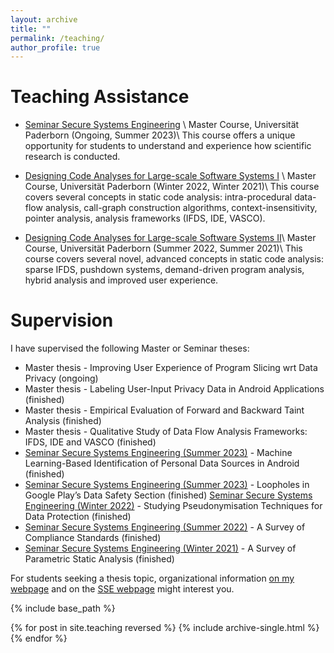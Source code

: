 ```yaml
---
layout: archive
title: ""
permalink: /teaching/
author_profile: true
---
```


**Teaching Assistance**
======

* [Seminar Secure Systems Engineering](https://www.hni.uni-paderborn.de/sse/lehre/seminar-secure-systems-engineering-ws-20232024/) \\
Master Course, Universität Paderborn (Ongoing, Summer 2023)\\
This course offers a unique opportunity for students to understand and experience how scientific research is conducted.

* [Designing Code Analyses for Large-scale Software Systems I](https://www.hni.uni-paderborn.de/sse/lehre/deca/) \\
Master Course, Universität Paderborn (Winter 2022, Winter 2021)\\
This course covers several concepts in static code analysis: intra-procedural data-flow analysis, call-graph construction algorithms, context-insensitivity, pointer analysis, analysis frameworks (IFDS, IDE, VASCO).

* [Designing Code Analyses for Large-scale Software Systems II](https://www.hni.uni-paderborn.de/sse/lehre/designing-code-analyses-for-large-scale-software-systems-2-deca-2-ss2022/)\\
  Master Course, Universität Paderborn (Summer 2022, Summer 2021)\\
This course covers several novel, advanced concepts in static code analysis: sparse IFDS, pushdown systems, demand-driven program analysis, hybrid analysis and improved user experience.

**Supervision**
=====
I have supervised the following Master or Seminar theses:
* Master thesis - Improving User Experience of Program Slicing wrt Data Privacy (ongoing)
* Master thesis - Labeling User-Input Privacy Data in Android Applications (finished)
* Master thesis - Empirical Evaluation of Forward and Backward Taint Analysis (finished)
* Master thesis - Qualitative Study of Data Flow Analysis Frameworks: IFDS, IDE and VASCO (finished)
* [Seminar Secure Systems Engineering (Summer 2023)](https://www.hni.uni-paderborn.de/sse/lehre/seminar-secure-systems-engineering-ss-2023/) - Machine Learning-Based Identification of Personal Data Sources in Android (finished)
* [Seminar Secure Systems Engineering (Summer 2023)](https://www.hni.uni-paderborn.de/sse/lehre/seminar-secure-systems-engineering-ss-2023/) - Loopholes in Google Play’s Data Safety Section (finished)
[Seminar Secure Systems Engineering (Winter 2022)](https://www.hni.uni-paderborn.de/sse/lehre/seminar-secure-systems-engineering-ws-20222023/) - Studying Pseudonymisation Techniques for Data Protection (finished)
* [Seminar Secure Systems Engineering (Summer 2022)](https://www.hni.uni-paderborn.de/sse/lehre/seminar-secure-systems-engineering-ss-2022/) - A Survey of Compliance Standards (finished)
* [Seminar Secure Systems Engineering (Winter 2021)](https://www.hni.uni-paderborn.de/sse/lehre/vorlesungsarchiv/ws-202122/seminar-secure-systems-engineering-ws-2021/) - A Survey of Parametric Static Analysis (finished)

For students seeking a thesis topic, organizational information [on my webpage](https://mugdhak30.github.io/info_for_students/) and on the [SSE webpage](https://www.hni.uni-paderborn.de/sse/lehre/bachelor-masterarbeiten/) might interest you. 

{% include base_path %}

{% for post in site.teaching reversed %}
  {% include archive-single.html %}
{% endfor %}
